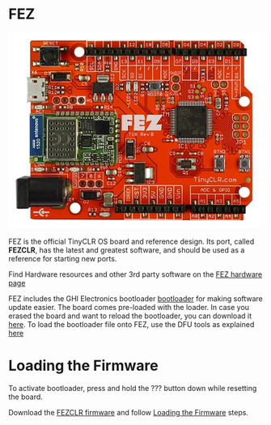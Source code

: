 # FEZ
![FEZ](../../hardware/products/images/fez.jpg) 

FEZ is the official TinyCLR OS board and reference design. Its port, called **FEZCLR**, has the latest and greatest software, and should be used as a reference for starting new ports. 

Find Hardware resources and other 3rd party software on the [FEZ hardware page](../../hardware/products/fez.md)

FEZ includes the GHI Electronics bootloader [bootloader](../../hardware/loaders/ghi_bootloader.md) for making software update easier. The board comes pre-loaded with the loader. In case you erased the board and want to reload the bootloader, you can download it [here](../../hardware/loaders/ghi_bootloader.md#fezclr). To load the bootloader file onto FEZ, use the DFU tools as explained [here](../../hardware/loaders/stm32_bootloader.md)

# Loading the Firmware
To activate bootloader, press and hold the ??? button down while resetting the board.

Download the [FEZCLR firmware](../../tinyclr/downloads.md#fezclr) and follow [Loading the Firmware](../../hardware/loaders/ghi_bootloader.md#loading-the-firmware) steps.

